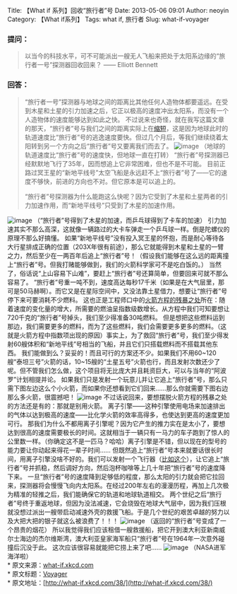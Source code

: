 Title: 【What if 系列】回收“旅行者”号
Date: 2013-05-06 09:01
Author: neoyin
Category: 【What if系列】
Tags: what if, 旅行者
Slug: what-if-voyager

### 提问：

> 以当今的科技水平，可不可能派出一艘无人飞船来把处于太阳系边缘的“旅行者一号”探测器回收回来？
> —— Elliott Bennett

### 回答：

> “旅行者一号”探测器与地球之间的距离比其他任何人造物体都要遥远。在受到木星和土星的引力加速之后，它正以极高的速度冲出太阳系，而没有一个人造物体的速度能够达到如此之快。
> 不过说来也奇怪，就在我写这篇文章的那天，“旅行者”号与我们之间的距离实际上在[缩短](http://voyager.jpl.nasa.gov/where/)，这是因为地球此时的轨道速度比“旅行者”号的逃逸速度要快。但过几个月后，等我们继续绕着太阳转到另一个方向之后“旅行者”号又要离我们而去了。
> ![image](http://cdn.yeeyan.org/upload/image/2013/03/26225417_27613.gif)
> （地球的轨道速度比“旅行者”号的速度快，但地球一直在打转）
> “旅行者”号探测器已经默默地飞行了35年，因而想追上它非常困难，但也不是不可能。
> 目前正路过冥王星的“新地平线号”太空飞船是永远赶不上“旅行者”号了——它的速度不够快，前进的方向也不对。但它原本是可以追上的。
> <!--more-->
> “旅行者”号探测器为什么能跑这么快呢？因为它受到了木星和土星两者的引力加速作用，而“新地平线号”只受到了木星的加速作用。

![image](http://cdn.yeeyan.org/upload/image/2013/03/26225528_21445.gif)
（“旅行者”号得到了木星的加速，而乒乓球得到了卡车的加速）
引力加速其实不那么高深，这就像一辆路过的大卡车弹走一个乒乓球一样。倒是陀螺仪的原理不那么好搞懂。
如果“新地平线号”没有投入冥王星的怀抱，而是耐心等待各大行星排成正确的位置（203X年很有前途），那么它就能得到木星和土星的一臂之力，然后至少在一两百年后追上“旅行者”号！（假设我们能够在这么远的距离撞上“旅行者”号。但我打赌能够做到，我们的火箭科学家可不是吃白饭的。）
当然了，俗话说“上山容易下山难”，要赶上“旅行者”号还算简单，但要回来可就不那么容易了。
“旅行者”号重一吨不到，速度高达每秒17千米（如果是在大气层里，那可是50马赫啊）。而它又是在星际空间中，又没法靠土星借力，想要让“旅行者”号停下来可要消耗不少燃料。
这也正是工程师口中的[火箭方程的残暴之处](http://www.nasa.gov/mission_pages/station/expeditions/expedition30/tryanny.html)所在：随着速度的变化量的增大，所需要的燃油呈指数级数增长。从方程中我们可知要想让720千克的“旅行者”号掉头，我们至少得准备30吨燃料。
但是想把这些燃料运到那边，我们需要更多的燃料，而为了这些燃料，我们会需要更多更多的燃料。（这就是火箭方程中指数项出现的原因）事实上，为了救回“旅行者”号，我们至少得发射60艘体积和“新地平线”号相当的飞船，并且它们只搭载燃料而不搭载其他东西。
我们能做到么？妥妥的！而且可行的方案还不少。如果我们不用60\~120艘“泰坦三号”火箭的话，10\~15艘的“土星五号”火箭也行，而且发射次数还少了呢。但不管我们怎么做，这个项目将无比庞大并且耗资巨大，可以与当年的“阿波罗”计划相提并论。
如果我们只是发射一个玩意儿并让它追上“旅行者”号，那么只需下图左边这么个小火箭，而如果你还想看到它们回来……那么你就需要下图右边那么多火箭，很震撼吧！
![image](http://cdn.yeeyan.org/upload/image/2013/03/26225835_54737.gif)
不过话说回来，要想摆脱火箭方程的残暴之处的方法还是有的：那就是别用火箭。
离子引擎——这种引擎使用电场来加速排出的气体以达到极高的速度——比化学火箭的效率高得多，也使达到更高的速度更加可行。
那我们为什么不都用离子引擎呢？因为它产生的推力实在是太小了，要想达到很高的速度需要极长的时间。这就相当于一辆只有一马力的车子跑到了惊人的公里数一样。（你确定这不是一匹马？哈哈）离子引擎是不错，但以现在的型号的能力要让你动起来得花一辈子时间……
但既然追上“旅行者”号本来就要话很长时间，用离子引擎没啥不好的。我们可以发射一个飞行器（[比如这个](http://trs-new.jpl.nasa.gov/dspace/bitstream/2014/13644/1/00-0010.pdf)），让它追上“旅行者”号并抓稳，然后调好方向，然后泡杯咖啡等上几十年把“旅行者”号的速度降下来。
一旦“旅行者”号的速度降到足够低的程度，那么太阳的引力就会把它拉回来，探测器将会慢慢飞向内太阳系。在经过200年左右的漫漫历程，再加上几次极为精准的轻推之后，我们能确保它的轨道和地球轨道相交。
两个世纪之后“旅行者”号终于重返地球，但因为没法减速，它会烧毁在地球大气层中，因为我们压根就没想过派出一艘带启动减速外壳的救援飞船。于是几个世纪的艰苦卓越的努力以及大把大把的银子就这么被浪费了！！！
![image](http://what-if.xkcd.com/imgs/a/38/voyager_burn_up.png)
（返回的“旅行者”号变成了一个昂贵的烟花）
所以我觉得我们应该租借一艘救援船，把它开到澳大利亚新南威尔士海边的杰尔维斯湾，澳大利亚皇家海军船只“旅行者”号在1964年一次意外碰撞后沉没于此。
这次应该很容易就能把它捞上来了吧……
![image](http://cdn.yeeyan.org/upload/image/2013/03/26230125_72871.gif)
（NASA进军海洋啦）   
\* 原文来源：[what-if.xkcd.com](http://what-if.xkcd.com/38/)  
\*
原文标题：[Voyager](http://source.yeeyan.org/view/478431_9b0 "Voyager")  
\* 原文地址：[http://what-if.xkcd.com/38/](http://what-if.xkcd.com/38/)
